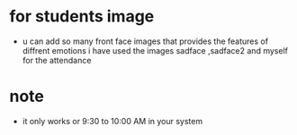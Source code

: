 # for students image 
 - u can add so many front face images that provides the features of diffrent emotions i have used the images sadface ,sadface2 and myself for the attendance
# note
 - it only works or 9:30 to 10:00 AM in your system

